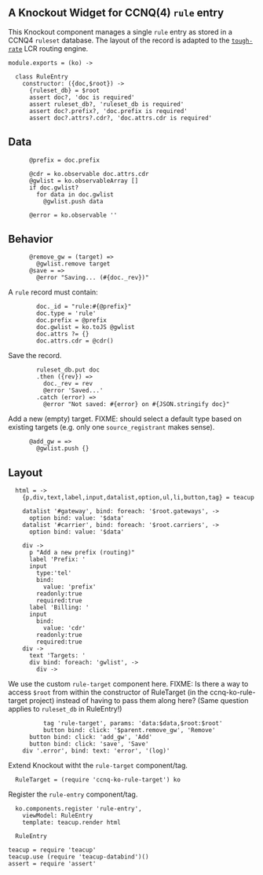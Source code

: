 A Knockout Widget for CCNQ(4) `rule` entry
------------------------------------------

This Knockout component manages a single `rule` entry as stored in a CCNQ4 `ruleset` database.
The layout of the record is adapted to the [`tough-rate`](https://github.com/shimaore/tough-rate) LCR routing engine.

    module.exports = (ko) ->

      class RuleEntry
        constructor: ({doc,$root}) ->
          {ruleset_db} = $root
          assert doc?, 'doc is required'
          assert ruleset_db?, 'ruleset_db is required'
          assert doc?.prefix?, 'doc.prefix is required'
          assert doc?.attrs?.cdr?, 'doc.attrs.cdr is required'

Data
----

          @prefix = doc.prefix

          @cdr = ko.observable doc.attrs.cdr
          @gwlist = ko.observableArray []
          if doc.gwlist?
            for data in doc.gwlist
              @gwlist.push data

          @error = ko.observable ''

Behavior
--------

          @remove_gw = (target) =>
            @gwlist.remove target
          @save = =>
            @error "Saving... (#{doc._rev})"

A `rule` record must contain:

            doc._id = "rule:#{@prefix}"
            doc.type = 'rule'
            doc.prefix = @prefix
            doc.gwlist = ko.toJS @gwlist
            doc.attrs ?= {}
            doc.attrs.cdr = @cdr()

Save the record.

            ruleset_db.put doc
            .then ({rev}) =>
              doc._rev = rev
              @error 'Saved...'
            .catch (error) =>
              @error "Not saved: #{error} on #{JSON.stringify doc}"

Add a new (empty) target.
FIXME: should select a default type based on existing targets (e.g. only one `source_registrant` makes sense).

          @add_gw = =>
            @gwlist.push {}

Layout
------

      html = ->
        {p,div,text,label,input,datalist,option,ul,li,button,tag} = teacup

        datalist '#gateway', bind: foreach: '$root.gateways', ->
          option bind: value: '$data'
        datalist '#carrier', bind: foreach: '$root.carriers', ->
          option bind: value: '$data'

        div ->
          p "Add a new prefix (routing)"
          label 'Prefix: '
          input
            type:'tel'
            bind:
              value: 'prefix'
            readonly:true
            required:true
          label 'Billing: '
          input
            bind:
              value: 'cdr'
            readonly:true
            required:true
        div ->
          text 'Targets: '
          div bind: foreach: 'gwlist', ->
            div ->

We use the custom `rule-target` component here.
FIXME: Is there a way to access `$root` from within the constructor of RuleTarget (in the ccnq-ko-rule-target project) instead of having to pass them along here? (Same question applies to `ruleset_db` in RuleEntry!)

              tag 'rule-target', params: 'data:$data,$root:$root'
              button bind: click: '$parent.remove_gw', 'Remove'
          button bind: click: 'add_gw', 'Add'
          button bind: click: 'save', 'Save'
        div '.error', bind: text: 'error', '(log)'

Extend Knockout witht the `rule-target` component/tag.

      RuleTarget = (require 'ccnq-ko-rule-target') ko

Register the `rule-entry` component/tag.

      ko.components.register 'rule-entry',
        viewModel: RuleEntry
        template: teacup.render html

      RuleEntry

    teacup = require 'teacup'
    teacup.use (require 'teacup-databind')()
    assert = require 'assert'
